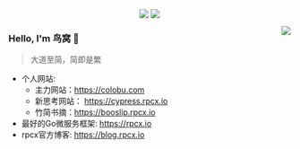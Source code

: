 <p align="center">
  <img align="center" src="https://github.com/smallnest/smallnest/raw/master/developer.gif"/>
<img align="center" src="https://github-profile-trophy.vercel.app/?username=smallnest&title=MultipleLang,Star,Follower,Commit,Issue" style="max-width:100%;">
</p>

<img align="right" src="https://github-readme-stats.vercel.app/api?username=smallnest&show_icons=true&icon_color=805AD5&text_color=718096&bg_color=ffffff&hide_title=true" />



### Hello, I'm 鸟窝 👋

> 大道至简，简即是繁

- 个人网站:
  - 主力网站：https://colobu.com
  - 新思考网站： https://cypress.rpcx.io
  - 竹简书摘：https://booslip.rpcx.io
- 最好的Go微服务框架: https://rpcx.io
- rpcx官方博客: https://blog.rpcx.io

